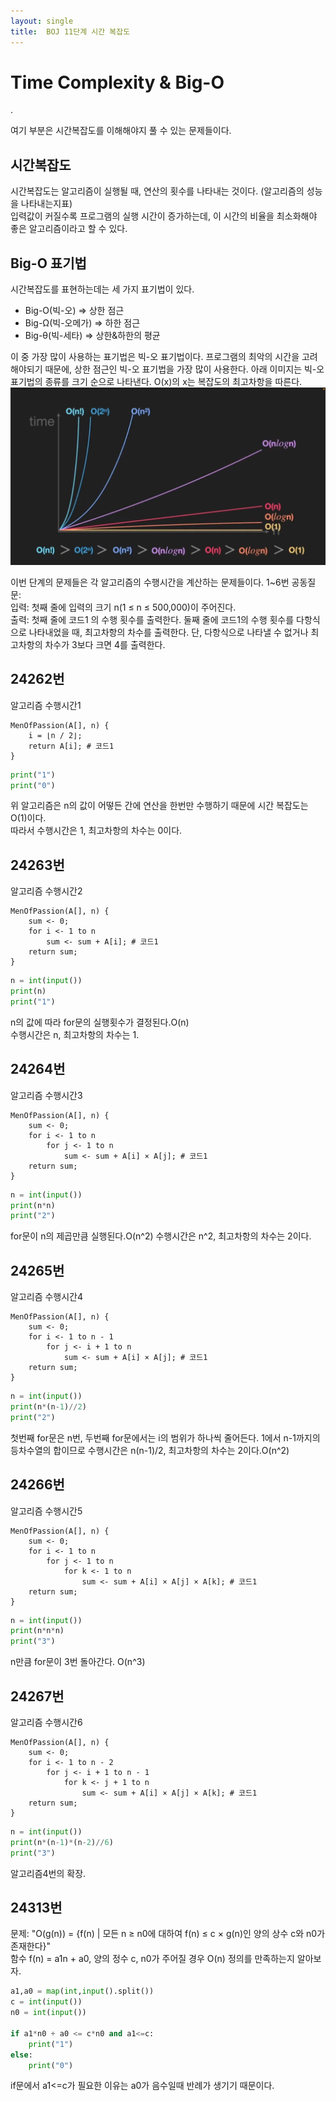 ```yaml
---
layout: single
title:  BOJ 11단계 시간 복잡도
---
```


# Time Complexity & Big-O
.  

여기 부분은 시간복잡도를 이해해야지 풀 수 있는 문제들이다.  
## 시간복잡도
시간복잡도는 알고리즘이 실행될 때, 연산의 횟수를 나타내는 것이다. (알고리즘의 성능을 나타내는지표)  
입력값이 커질수록 프로그램의 실행 시간이 증가하는데, 이 시간의 비율을 최소화해야 좋은 알고리즘이라고 할 수 있다.  

## Big-O 표기법
시간복잡도를 표현하는데는 세 가지 표기법이 있다.
+ Big-O(빅-오) => 상한 점근
+ Big-Ω(빅-오메가) => 하한 점근
+ Big-θ(빅-세타) => 상한&하한의 평균

이 중 가장 많이 사용하는 표기법은 빅-오 표기법이다. 프로그램의 최악의 시간을 고려해야되기 때문에, 상한 점근인 빅-오 표기법을 가장 많이 사용한다. 아래 이미지는 빅-오 표기법의 종류를 크기 순으로 나타낸다.
O(x)의 x는 복잡도의 최고차항을 따른다.
![빅오 순서](/assets/big_0.jpg)

이번 단계의 문제들은 각 알고리즘의 수행시간을 계산하는 문제들이다.
1~6번 공동질문:  
입력: 첫째 줄에 입력의 크기 n(1 ≤ n ≤ 500,000)이 주어진다.  
출력: 첫째 줄에 코드1 의 수행 횟수를 출력한다. 
둘째 줄에 코드1의 수행 횟수를 다항식으로 나타내었을 때, 최고차항의 차수를 출력한다. 단, 다항식으로 나타낼 수 없거나 최고차항의 차수가 3보다 크면 4를 출력한다.

## 24262번  
알고리즘 수행시간1
```
MenOfPassion(A[], n) {
    i = ⌊n / 2⌋;
    return A[i]; # 코드1
}
```
```python
print("1")
print("0")
```
위 알고리즘은 n의 값이 어떻든 간에 연산을 한번만 수행하기 때문에 시간 복잡도는 O(1)이다.  
따라서 수행시간은 1, 최고차항의 차수는 0이다.

## 24263번  
알고리즘 수행시간2
```
MenOfPassion(A[], n) {
    sum <- 0;
    for i <- 1 to n
        sum <- sum + A[i]; # 코드1
    return sum;
}
```
```python
n = int(input())
print(n)
print("1")
```
n의 값에 따라 for문의 실행횟수가 결정된다.O(n)  
수행시간은 n, 최고차항의 차수는 1.  

## 24264번  
알고리즘 수행시간3
```
MenOfPassion(A[], n) {
    sum <- 0;
    for i <- 1 to n
        for j <- 1 to n
            sum <- sum + A[i] × A[j]; # 코드1
    return sum;
}
```
```python
n = int(input())
print(n*n)
print("2")
```
for문이 n의 제곱만큼 실행된다.O(n^2)
수행시간은 n^2, 최고차항의 차수는 2이다.

## 24265번  
알고리즘 수행시간4
```
MenOfPassion(A[], n) {
    sum <- 0;
    for i <- 1 to n - 1
        for j <- i + 1 to n
            sum <- sum + A[i] × A[j]; # 코드1
    return sum;
}
```
```python
n = int(input())
print(n*(n-1)//2)
print("2")
```
첫번째 for문은 n번, 두번째 for문에서는 i의 범위가 하나씩 줄어든다. 1에서 n-1까지의 등차수열의 합이므로 수행시간은
n(n-1)/2, 최고차항의 차수는 2이다.O(n^2)


## 24266번  
알고리즘 수행시간5
```
MenOfPassion(A[], n) {
    sum <- 0;
    for i <- 1 to n
        for j <- 1 to n
            for k <- 1 to n
                sum <- sum + A[i] × A[j] × A[k]; # 코드1
    return sum;
}
```
```python
n = int(input())
print(n*n*n)
print("3")
```
n만큼 for문이 3번 돌아간다. O(n^3)

## 24267번  
알고리즘 수행시간6
```
MenOfPassion(A[], n) {
    sum <- 0;
    for i <- 1 to n - 2
        for j <- i + 1 to n - 1
            for k <- j + 1 to n
                sum <- sum + A[i] × A[j] × A[k]; # 코드1
    return sum;
}
```
```python
n = int(input())
print(n*(n-1)*(n-2)//6)
print("3")
```
알고리즘4번의 확장.  


## 24313번  
문제: "O(g(n)) = {f(n) | 모든 n ≥ n0에 대하여 f(n) ≤ c × g(n)인 양의 상수 c와 n0가 존재한다}"  
함수 f(n) = a1n + a0, 양의 정수 c, n0가 주어질 경우 O(n) 정의를 만족하는지 알아보자.

```python
a1,a0 = map(int,input().split())
c = int(input())
n0 = int(input())

if a1*n0 + a0 <= c*n0 and a1<=c:
    print("1")
else:
    print("0")
```
if문에서 a1<=c가 필요한 이유는 a0가 음수일때 반례가 생기기 때문이다.  

